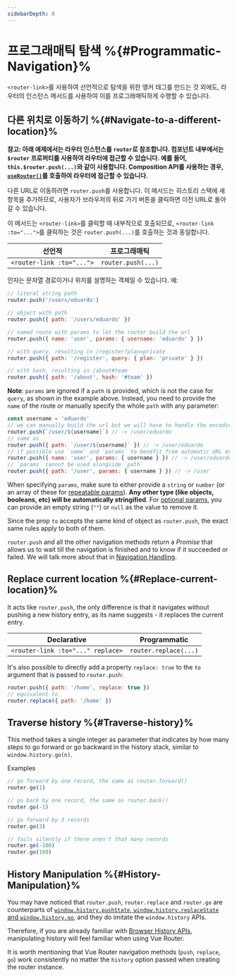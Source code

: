 ```yaml
---
sidebarDepth: 0
---
```


# 프로그래매틱 탐색 %{#Programmatic-Navigation}%

<VueSchoolLink v-if="false"
  href="https://vueschool.io/lessons/vue-router-4-programmatic-navigation"
  title="Learn how to navigate programmatically"
/>

`<router-link>`를 사용하여 선언적으로 탐색을 위한 앵커 태그를 만드는 것 외에도, 라우터의 인스턴스 메서드를 사용하여 이를 프로그래매틱하게 수행할 수 있습니다.

## 다른 위치로 이동하기 %{#Navigate-to-a-different-location}%

**참고: 아래 예제에서는 라우터 인스턴스를 `router`로 참조합니다. 컴포넌트 내부에서는 `$router` 프로퍼티를 사용하여 라우터에 접근할 수 있습니다. 예를 들어, `this.$router.push(...)`와 같이 사용합니다. Composition API를 사용하는 경우, [`useRouter()`](../advanced/composition-api)를 호출하여 라우터에 접근할 수 있습니다.**

다른 URL로 이동하려면 `router.push`를 사용합니다. 이 메서드는 히스토리 스택에 새 항목을 추가하므로, 사용자가 브라우저의 뒤로 가기 버튼을 클릭하면 이전 URL로 돌아갈 수 있습니다.

이 메서드는 `<router-link>`를 클릭할 때 내부적으로 호출되므로, `<router-link :to="...">`를 클릭하는 것은 `router.push(...)`를 호출하는 것과 동일합니다.

| 선언적                       | 프로그래매틱             |
|---------------------------|--------------------|
| `<router-link :to="...">` | `router.push(...)` |

인자는 문자열 경로이거나 위치를 설명하는 객체일 수 있습니다. 예:

```js
// literal string path
router.push('/users/eduardo')

// object with path
router.push({ path: '/users/eduardo' })

// named route with params to let the router build the url
router.push({ name: 'user', params: { username: 'eduardo' } })

// with query, resulting in /register?plan=private
router.push({ path: '/register', query: { plan: 'private' } })

// with hash, resulting in /about#team
router.push({ path: '/about', hash: '#team' })
```

**Note**: `params` are ignored if a `path` is provided, which is not the case for `query`, as shown in the example above. Instead, you need to provide the `name` of the route or manually specify the whole `path` with any parameter:

```js
const username = 'eduardo'
// we can manually build the url but we will have to handle the encoding ourselves
router.push(`/user/${username}`) // -> /user/eduardo
// same as
router.push({ path: `/user/${username}` }) // -> /user/eduardo
// if possible use `name` and `params` to benefit from automatic URL encoding
router.push({ name: 'user', params: { username } }) // -> /user/eduardo
// `params` cannot be used alongside `path`
router.push({ path: '/user', params: { username } }) // -> /user
```

When specifying `params`, make sure to either provide a `string` or `number` (or an array of these for [repeatable params](./route-matching-syntax.md#Repeatable-params)). **Any other type (like objects, booleans, etc) will be automatically stringified**. For [optional params](./route-matching-syntax.md#Optional-parameters), you can provide an empty string (`""`) or `null` as the value to remove it.

Since the prop `to` accepts the same kind of object as `router.push`, the exact same rules apply to both of them.

`router.push` and all the other navigation methods return a _Promise_ that allows us to wait till the navigation is finished and to know if it succeeded or failed. We will talk more about that in [Navigation Handling](../advanced/navigation-failures.md).

## Replace current location %{#Replace-current-location}%

It acts like `router.push`, the only difference is that it navigates without pushing a new history entry, as its name suggests - it replaces the current entry.

| Declarative                       | Programmatic          |
| --------------------------------- | --------------------- |
| `<router-link :to="..." replace>` | `router.replace(...)` |

It's also possible to directly add a property `replace: true` to the `to` argument that is passed to `router.push`:

```js
router.push({ path: '/home', replace: true })
// equivalent to
router.replace({ path: '/home' })
```

## Traverse history %{#Traverse-history}%

<VueSchoolLink v-if="false"
  href="https://vueschool.io/lessons/go-back"
  title="Learn how to use Vue Router to go back"
/>

This method takes a single integer as parameter that indicates by how many steps to go forward or go backward in the history stack, similar to `window.history.go(n)`.

Examples

```js
// go forward by one record, the same as router.forward()
router.go(1)

// go back by one record, the same as router.back()
router.go(-1)

// go forward by 3 records
router.go(3)

// fails silently if there aren't that many records
router.go(-100)
router.go(100)
```

## History Manipulation %{#History-Manipulation}%

You may have noticed that `router.push`, `router.replace` and `router.go` are counterparts of [`window.history.pushState`, `window.history.replaceState` and `window.history.go`](https://developer.mozilla.org/en-US/docs/Web/API/History), and they do imitate the `window.history` APIs.

Therefore, if you are already familiar with [Browser History APIs](https://developer.mozilla.org/en-US/docs/Web/API/History_API), manipulating history will feel familiar when using Vue Router.

It is worth mentioning that Vue Router navigation methods (`push`, `replace`, `go`) work consistently no matter the `history` option passed when creating the router instance.
